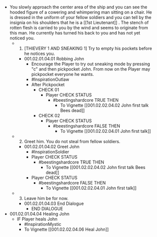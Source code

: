 - You slowly approach the center area of the ship and you can see the hooded figure of a cowering and whimpering man sitting on a chair. He is dressed in the uniform of your fellow soldiers and you can tell by the insignia on his shoulders that he is a [[1st Lieutenant]] . The stench of rotten flesh is carried to you by the wind and seems to originate from this man. He currently has turned his back to you and has not yet noticed you.
	- 1. [THIEVERY 1 AND SNEAKING 1] Try to empty his pockets before he notices you.
		- 001.02.01.04.01 Robbing John
			- Encourage the Player to try out sneaking mode by pressing "c" and then pickpocket John. From now on the Player may pickpocket everyone he wants.
			- #InspirationOutlaw
			- After Pickpocket
				- CHECK 01
					- Player CHECK STATUS
						- #beestingshardcore TRUE THEN
							- To Vignette [[001.02.02.04.02 John first talk Bees dead]]
				- CHECK 02
					- Player CHECK STATUS
						- #beestingshardcore FALSE THEN
							- To Vignette [[001.02.02.04.01 John first talk]]
	- 2. Greet him. You do not steal from fellow soldiers.
		- 001.02.01.04.02 Greet John
			- #InspirationSoldier
			- Player CHECK STATUS
				- #beestingshardcore TRUE THEN
					- To Vignette [[001.02.02.04.02 John first talk Bees dead]]
			- Player CHECK STATUS
				- #beestingshardcore FALSE THEN
					- To Vignette [[001.02.02.04.01 John first talk]]
	- 3. Leave him be for now.
		- 001.02.01.04.03 End Dialogue
			- END DIALOGUE
- 001.02.01.04.04 Healing John
	- IF Player heals John
		- #InspirationMystic
		- To Vignette [[001.02.02.04.06 Heal John]]